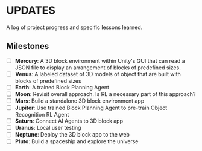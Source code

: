 # UPDATES

A log of project progress and specific lessons learned.

## Milestones

- [ ] **Mercury**: A 3D block environment within Unity's GUI that can read a JSON file to display an arrangement of blocks of predefined sizes.
- [ ] **Venus**: A labeled dataset of 3D models of object that are built with blocks of predefined sizes
- [ ] **Earth**: A trained Block Planning Agent
- [ ] **Moon**: Revisit overall approach. Is RL a necessary part of this approach?
- [ ] **Mars**: Build a standalone 3D block environment app
- [ ] **Jupiter**: Use trained Block Planning Agent to pre-train Object Recognition RL Agent
- [ ] **Saturn**: Connect AI Agents to 3D block app
- [ ] **Uranus**: Local user testing
- [ ] **Neptune**: Deploy the 3D block app to the web
- [ ] **Pluto**: Build a spaceship and explore the universe